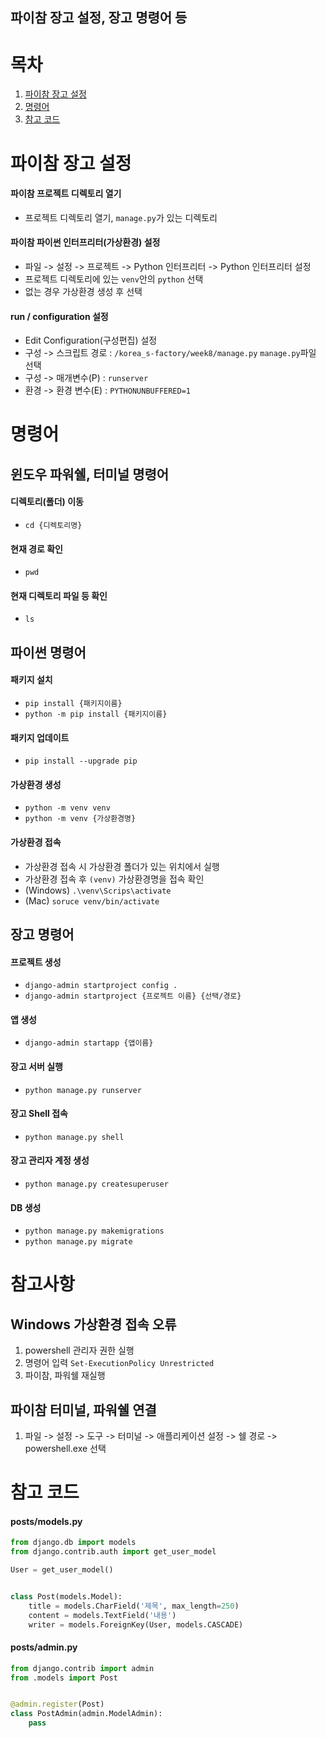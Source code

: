 파이참 장고 설정, 장고 명령어 등
---
# 목차
1. [파이참 장고 설정](#파이참_장고_설정)
2. [명령어](#명령어)
3. [참고 코드](#참고_코드)


# 파이참 장고 설정
#### 파이참 프로젝트 디렉토리 열기
* 프로젝트 디렉토리 열기, ```manage.py```가 있는 디렉토리

#### 파이참 파이썬 인터프리터(가상환경) 설정
* 파일 -> 설정 -> 프로젝트 -> Python 인터프리터 -> Python 인터프리터 설정
* 프로젝트 디렉토리에 있는 ```venv```안의 ```python``` 선택
* 없는 경우 가상환경 생성 후 선택

#### run / configuration 설정
* Edit Configuration(구성편집) 설정
* 구성 -> 스크립트 경로 : ```/korea_s-factory/week8/manage.py``` ```manage.py```파일 선택
* 구성 -> 매개변수(P) : ```runserver```
* 환경 -> 환경 변수(E) : ```PYTHONUNBUFFERED=1```

# 명령어
## 윈도우 파워쉘, 터미널 명령어
#### 디렉토리(폴더) 이동
* ```cd {디렉토리명}```

#### 현재 경로 확인
* ```pwd```

#### 현재 디렉토리 파일 등 확인
* ```ls```

## 파이썬 명령어
#### 패키지 설치
* ```pip install {패키지이름}```
* ```python -m pip install {패키지이름}```

#### 패키지 업데이트
* ```pip install --upgrade pip```

#### 가상환경 생성 
* ```python -m venv venv```
* ```python -m venv {가상환경명}```

#### 가상환경 접속  
* 가상환경 접속 시 가상환경 폴더가 있는 위치에서 실행
* 가상환경 접속 후 ```(venv)``` 가상환경명을 접속 확인
* (Windows) ```.\venv\Scrips\activate```
* (Mac) ```soruce venv/bin/activate```

## 장고 명령어
#### 프로젝트 생성  
* ```django-admin startproject config .```
* ```django-admin startproject {프로젝트 이름} {선택/경로}```

#### 앱 생성
* ```django-admin startapp {앱이름}```

#### 장고 서버 실행
* ```python manage.py runserver```

#### 장고 Shell 접속
* ```python manage.py shell```

#### 장고 관리자 계정 생성
* ```python manage.py createsuperuser```

#### DB 생성
* ```python manage.py makemigrations```
* ```python manage.py migrate```

# 참고사항
## Windows 가상환경 접속 오류
1. powershell 관리자 권한 실행
2. 명령어 입력 ```Set-ExecutionPolicy Unrestricted```
3. 파이참, 파워쉘 재실행

## 파이참 터미널, 파워쉘 연결
1. 파일 -> 설정 -> 도구 -> 터미널 -> 애플리케이션 설정 -> 쉘 경로 -> powershell.exe 선택

# 참고 코드
#### posts/models.py
```python
from django.db import models
from django.contrib.auth import get_user_model

User = get_user_model()


class Post(models.Model):
    title = models.CharField('제목', max_length=250)
    content = models.TextField('내용')
    writer = models.ForeignKey(User, models.CASCADE)

```
#### posts/admin.py
```python
from django.contrib import admin
from .models import Post


@admin.register(Post)
class PostAdmin(admin.ModelAdmin):
    pass
```


